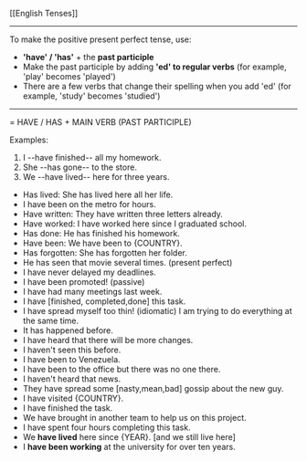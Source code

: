 [[English Tenses]]

---

To make the positive present perfect tense, use:

-   **'have' / 'has'** + the **past participle**
-   Make the past participle by adding **'ed' to regular verbs** (for example, 'play' becomes 'played')
-   There are a few verbs that change their spelling when you add 'ed' (for example, 'study' becomes 'studied')


---


= HAVE / HAS + MAIN VERB (PAST PARTICIPLE)

Examples:

1.  I --have finished-- all my homework.
2.  She --has gone-- to the store.
3.  We --have lived-- here for three years.

-   Has lived: She has lived here all her life.
-   I have been on the metro for hours.
-   Have written: They have written three letters already.
-   Have worked: I have worked here since I graduated school.
-   Has done: He has finished his homework.
-   Have been: We have been to {COUNTRY}.
-   Has forgotten: She has forgotten her folder.
- He has seen that movie several times. (present perfect)
- I have never delayed my deadlines.
- I have been promoted! (passive)
- I have had many meetings last week.
- I have [finished, completed,done] this task.
- I have spread myself too thin! (idiomatic) I am trying to  do everything at the same time.
- It has happened before.
- I have heard that there will be more changes.
- I haven't seen this before.
- I have been to Venezuela.
- I have been to the office but there was no one there.
- I haven't heard that news. 
- They have spread some [nasty,mean,bad] gossip about the new guy.
- I have visited {COUNTRY}.
- I have finished the task.
- We have brought in another team to help us on this project.
- I have spent four hours completing this task.
- We **have lived** here since {YEAR}. [and we still live here]  
- I **have been working** at the university for over ten years.
